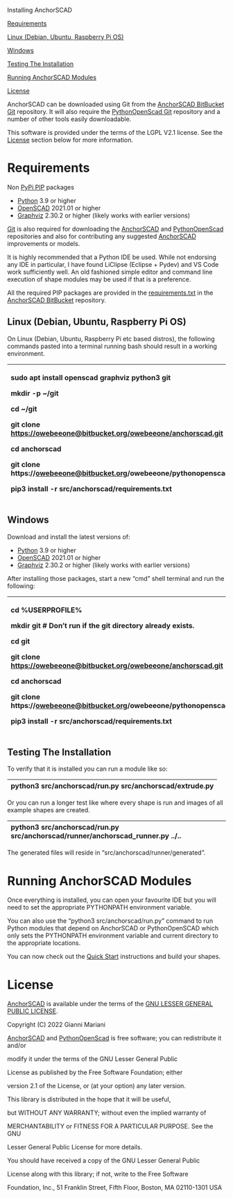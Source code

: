 ﻿Installing AnchorSCAD



[Requirements](#_s7psdxljcaf0)

[Linux (Debian, Ubuntu, Raspberry Pi OS)](#_2p4dgxlq5vbn)

[Windows](#_8m9jpsadi5i8)

[Testing The Installation](#_399xlwdmo5lb)

[Running AnchorSCAD Modules](#_x3z9y3464ed4)

[License](#_f2cn9t1bbfvs)



AnchorSCAD can be downloaded using Git from the [AnchorSCAD BitBucket Git](https://bitbucket.org/owebeeone/anchorscad/src/master/) repository. It will also require the [PythonOpenScad Git](https://bitbucket.org/owebeeone/pythonopenscad/src/master/) repository and a number of other tools easily downloadable.

This software is provided under the terms of the LGPL V2.1 license. See the [License](#_f2cn9t1bbfvs) section below for more information.
# Requirements

Non [PyPi PIP](https://pypi.org/project/pip/) packages

- [Python](https://www.python.org/) 3.9 or higher
- [OpenSCAD](https://openscad.org/) 2021.01 or higher
- [Graphviz](https://graphviz.org/) 2.30.2 or higher (likely works with earlier versions)

[Git](https://git-scm.com/) is also required for downloading the [AnchorSCAD](https://bitbucket.org/owebeeone/anchorscad/src/master/) and [PythonOpenScad](https://bitbucket.org/owebeeone/pythonopenscad/src/master/) repositories and also for contributing any suggested [AnchorSCAD](https://bitbucket.org/owebeeone/anchorscad/src/master/) improvements or models.

It is highly recommended that a Python IDE be used. While not endorsing any IDE in particular, I have found LiClipse (Eclipse + Pydev) and VS Code work sufficiently well. An old fashioned simple editor and command line execution of shape modules may be used if that is a preference.

All the required PIP packages are provided in the [requirements.txt](https://bitbucket.org/owebeeone/anchorscad/src/dev/src/anchorscad/requirements.txt) in the [AnchorSCAD BitBucket](https://bitbucket.org/owebeeone/anchorscad/src/master/) repository.
## Linux (Debian, Ubuntu, Raspberry Pi OS)

On Linux (Debian, Ubuntu, Raspberry Pi etc based distros), the following commands pasted  into a terminal running bash should result in a working environment.


|<p>sudo apt install openscad graphviz python3 git</p><p>mkdir -p ~/git</p><p>cd ~/git</p><p>git clone <https://owebeeone@bitbucket.org/owebeeone/anchorscad.git></p><p>cd anchorscad</p><p>git clone https://owebeeone@bitbucket.org/owebeeone/pythonopenscad.git</p><p>pip3 install -r src/anchorscad/requirements.txt</p>|
| :- |


## Windows
Download and install the latest versions of:

- [Python](https://www.python.org/) 3.9 or higher
- [OpenSCAD](https://openscad.org/) 2021.01 or higher
- [Graphviz](https://graphviz.org/) 2.30.2 or higher (likely works with earlier versions)

After installing those packages, start a new “cmd” shell terminal and run the following:

|<p>cd %USERPROFILE%</p><p>mkdir git   # Don’t run if the git directory already exists.</p><p>cd git</p><p>git clone <https://owebeeone@bitbucket.org/owebeeone/anchorscad.git></p><p>cd anchorscad</p><p>git clone https://owebeeone@bitbucket.org/owebeeone/pythonopenscad.git</p><p>pip3 install -r src/anchorscad/requirements.txt</p>|
| :- |
## Testing The Installation
To verify that it is installed you can run a module like so:


|python3 src/anchorscad/run.py src/anchorscad/extrude.py|
| :- |

Or you can run a longer test like where every shape is run and images of all example shapes are created.

|python3 src/anchorscad/run.py src/anchorscad/runner/anchorscad\_runner.py ../..|
| :- |

The generated files will reside in “src/anchorscad/runner/generated”.
# Running AnchorSCAD Modules

Once everything is installed, you can open your favourite IDE but you will need to set the appropriate PYTHONPATH environment variable.

You can also use the “python3 src/anchorscad/run.py” command to run Python modules that depend on AnchorSCAD or PythonOpenSCAD which only sets the PYTHONPATH environment variable and current directory to the appropriate locations.

You can now check out the [Quick Start](https://docs.google.com/document/u/0/d/1p-qAE5oR-BQ2jcotNhv5IGMNw_UzNxbYEiZat76aUy4/edit) instructions and build your shapes.
# License
[AnchorSCAD](https://bitbucket.org/owebeeone/anchorscad/src/master/) is available under the terms of the [GNU LESSER GENERAL PUBLIC LICENSE](https://www.gnu.org/licenses/old-licenses/lgpl-2.1.en.html#SEC1).

Copyright (C) 2022 Gianni Mariani

[AnchorSCAD](https://bitbucket.org/owebeeone/anchorscad/src/master/) and [PythonOpenScad](https://bitbucket.org/owebeeone/pythonopenscad/src/master/) is free software; you can redistribute it and/or

modify it under the terms of the GNU Lesser General Public

License as published by the Free Software Foundation; either

version 2.1 of the License, or (at your option) any later version.

This library is distributed in the hope that it will be useful,

but WITHOUT ANY WARRANTY; without even the implied warranty of

MERCHANTABILITY or FITNESS FOR A PARTICULAR PURPOSE.  See the GNU

Lesser General Public License for more details.

You should have received a copy of the GNU Lesser General Public

License along with this library; if not, write to the Free Software

Foundation, Inc., 51 Franklin Street, Fifth Floor, Boston, MA  02110-1301  USA

